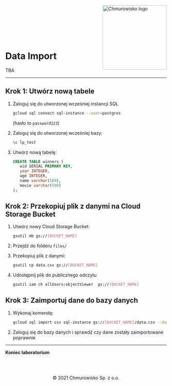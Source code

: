 <img src="../../../../img/logo.png" alt="Chmurowisko logo" width="200"  align="right">
<br><br>
<br><br>
<br><br>

# Data Import

TBA

---

## Krok 1: Utwórz nową tabele

1. Zaloguj się do utworzonej wcześniej instancji SQL

   ```bash
   gcloud sql connect sql-instance --user=postgres
   ```

   (hasło to `password123`)

1. Zaloguj się do utworzonej wcześniej bazy:

   ```bash
   \c lp_test
   ```

1. Utwórz nową tabelę:

   ```sql
   CREATE TABLE winners (
      wid SERIAL PRIMARY KEY,
      year INTEGER,
      age INTEGER,
      name varchar(500),
      movie varchar(500)
   );
   ```

## Krok 2: Przekopiuj plik z danymi na Cloud Storage Bucket

1. Utwórz nowy Cloud Storage Bucket:

    ```bash
    gsutil mb gs://[BUCKET_NAME]
    ```

1. Przejdź do folderu `files/`
1. Przekopiuj plik z danymi:

   ```bash
   gsutil cp data.csv gs://[BUCKET_NAME]
   ```
   
1. Udostępnij plik do publicznego odczytu

    ```bash
    gsutil iam ch allUsers:objectViewer  gs://[BUCKET_NAME]
    ```

## Krok 3: Zaimportuj dane do bazy danych

1. Wykonaj komendę:

   ```bash
   gcloud sql import csv sql-instance gs://[BUCKET_NAME]/data.csv --database=lp_test --table=winners
   ```

1. Zaloguj się do bazy danych i sprawdź czy dane zostały zaimportowane poprawnie

---

**Koniec laboratorium**

<br><br>

<center><p>&copy; 2021 Chmurowisko Sp. z o.o.<p></center>
